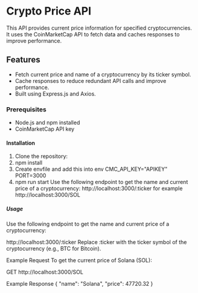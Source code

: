 # Crypto Price API

This API provides current price information for specified cryptocurrencies. It uses the CoinMarketCap API to fetch data and caches responses to improve performance.

## Features

- Fetch current price and name of a cryptocurrency by its ticker symbol.
- Cache responses to reduce redundant API calls and improve performance.
- Built using Express.js and Axios.

### Prerequisites

- Node.js and npm installed
- CoinMarketCap API key

#### Installation

1. Clone the repository:
2. npm install
3. Create envfile and add this into env
    CMC_API_KEY="APIKEY"
    PORT=3000
4. npm run start 
Use the following endpoint to get the name and current price of a cryptocurrency:
    http://localhost:3000/:ticker
    for example  http://localhost:3000/SOL

##### Usage 
Use the following endpoint to get the name and current price of a cryptocurrency:

http://localhost:3000/:ticker
Replace :ticker with the ticker symbol of the cryptocurrency (e.g., BTC for Bitcoin).

Example Request
To get the current price of Solana (SOL):

GET http://localhost:3000/SOL

Example Response
{
  "name": "Solana",
  "price": 47720.32
}
